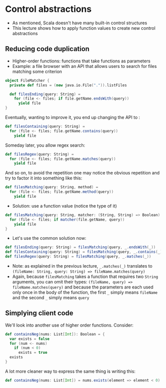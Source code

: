 # Control abstractions

- As mentioned, Scala doesn't have many built-in control structures
- This lecture shows how to apply function values to create new control
abstractions

## Reducing code duplication

- Higher-order functions: functions that take functions as parameters
- Example: a file browser with an API that allows users to search for files
matching some criterion

```scala
object FileMatcher {
  private def files = (new java.io.File(".")).listFiles

  def filesEnding(query: String) =
    for (file <- files; if file.getName.endsWith(query))
      yield file
}
```

Eventually, wanting to improve it, you end up changing the API to :

```scala
def filesContaining(query: String) =
  for (file <- files; file.getName.contains(query))
    yield file
```

Someday later, you allow regex search:

```scala
def filesRegex(query: String) =
  for (file <- files; file.getName.matches(query))
    yield file
```

And so on, to avoid the repetition one may notice the obvious repetition and try
to factor it into something like this:

```scala
def filesMatching(query: String, method) =
  for (file <- files; file.getName.method(query))
    yield file
```

- Solution: use a function value (notice the type of it)

```scala
def filesMatching(query: String, matcher: (String, String) => Boolean) = {
  for (file <- files; if matcher(file.getName, query))
    yield file
}
```

- Let's use the common solution now:

```scala
def filesEnding(query: String) = filesMatching(query, _.endsWith(_))
def filesContaining(query: String) = filesMatching(query, _.contains(_))
def filesRegex(query: String) = filesMatching(query, _.matches(_))
```

- Note: as explained in the previous lecture, `_.matches(_)` translates to
`(fileName: String, query: String) => fileName.matches(query)`
- Again, because `filesMatching` takes a function that requires two `String`
arguments, you can omit their types: `(fileName, query) =>
fileName.matches(query)` and because the parameters are each used only once in
the body of the function, the first `_` simply means `fileName` and the second `_` simply
means `query`

## Simplying client code

We'll look into another use of higher order functions. Consider:

```scala
def containsNeg(nums: List[Int]): Boolean = {
  var exists = false
  for (num <- nums)
    if (num < 0)
      exists = true
  exists
}
```

A lot more cleaner way to express the same thing is writing this:

```scala
def containsNeg(nums: List[Int]) = nums.exists(element => element < 0)
```
